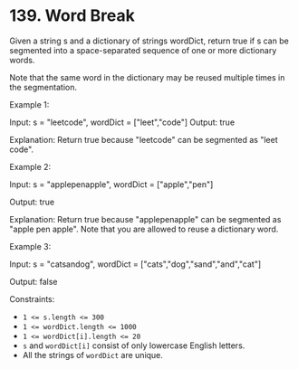 # 139. Word Break

Given a string s and a dictionary of strings wordDict, return true if s can be segmented into a space-separated sequence
of one or more dictionary words.

Note that the same word in the dictionary may be reused multiple times in the segmentation.

Example 1:

Input: s = "leetcode", wordDict = ["leet","code"]
Output: true

Explanation: Return true because "leetcode" can be segmented as "leet code".

Example 2:

Input: s = "applepenapple", wordDict = ["apple","pen"]

Output: true

Explanation: Return true because "applepenapple" can be segmented as "apple pen apple".
Note that you are allowed to reuse a dictionary word.

Example 3:

Input: s = "catsandog", wordDict = ["cats","dog","sand","and","cat"]

Output: false

Constraints:

- `1 <= s.length <= 300`
- `1 <= wordDict.length <= 1000`
- `1 <= wordDict[i].length <= 20`
- `s` and `wordDict[i]` consist of only lowercase English letters.
- All the strings of `wordDict` are unique.